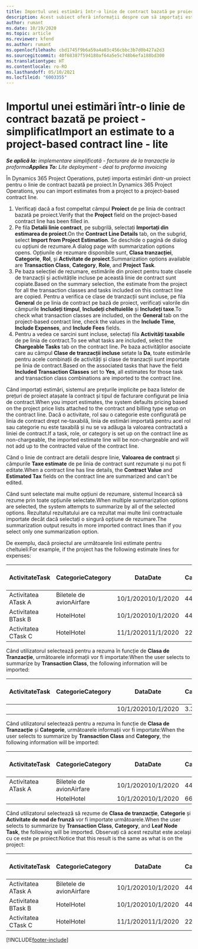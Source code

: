 ```yaml
---
title: Importul unei estimări într-o linie de contract bazată pe proiect - simplificat
description: Acest subiect oferă informații despre cum să importați estimările financiare dintr-un proiect într-o linie de contract.
author: rumant
ms.date: 10/19/2020
ms.topic: article
ms.reviewer: kfend
ms.author: rumant
ms.openlocfilehash: cbd1745f9b6a59a4a03c456cbbc3b7d0b427a2d3
ms.sourcegitcommit: 40f68387f594180af64a5e5c748b6efa188bd300
ms.translationtype: HT
ms.contentlocale: ro-RO
ms.lasthandoff: 05/10/2021
ms.locfileid: "6003355"
---
```

# <a name="import-an-estimate-to-a-project-based-contract-line---lite"></a><span data-ttu-id="d769d-103">Importul unei estimări într-o linie de contract bazată pe proiect - simplificat</span><span class="sxs-lookup"><span data-stu-id="d769d-103">Import an estimate to a project-based contract line - lite</span></span>

<span data-ttu-id="d769d-104">_**Se aplică la:** implementare simplificată - facturare de la tranzacție la proforma_</span><span class="sxs-lookup"><span data-stu-id="d769d-104">_**Applies To:** Lite deployment - deal to proforma invoicing_</span></span>

<span data-ttu-id="d769d-105">În Dynamics 365 Project Operations, puteți importa estimări dintr-un proiect pentru o linie de contract bazată pe proiect.</span><span class="sxs-lookup"><span data-stu-id="d769d-105">In Dynamics 365 Project Operations, you can import estimates from a project to a project-based contract line.</span></span>

1. <span data-ttu-id="d769d-106">Verificați dacă a fost compeltat câmpul **Proiect** de pe linia de contract bazată pe proiect.</span><span class="sxs-lookup"><span data-stu-id="d769d-106">Verify that the **Project** field on the project-based contract line has been filled in.</span></span>
2. <span data-ttu-id="d769d-107">Pe fila **Detalii linie contract**, pe subgrilă, selectați **Importați din estimarea de proiect**.</span><span class="sxs-lookup"><span data-stu-id="d769d-107">On the **Contract Line Details** tab, on the subgrid, select **Import from Project Estimation**.</span></span> <span data-ttu-id="d769d-108">Se deschide o pagină de dialog cu opțiuni de rezumare.</span><span class="sxs-lookup"><span data-stu-id="d769d-108">A dialog page with summarization options opens.</span></span> <span data-ttu-id="d769d-109">Opțiunile de rezumare disponibile sunt, **Clasa tranzacției**, **Categorie**, **Rol**, și **Activitate de proiect**.</span><span class="sxs-lookup"><span data-stu-id="d769d-109">Summarization options available are **Transaction Class**, **Category**, **Role**, and **Project Task**.</span></span>
3. <span data-ttu-id="d769d-110">Pe baza selecției de rezumare, estimările din proiect pentru toate clasele de tranzacții și activitățile incluse pe această linie de contract sunt copiate.</span><span class="sxs-lookup"><span data-stu-id="d769d-110">Based on the summary selection, the estimate from the project for all the transaction classes and tasks included on this contract line are copied.</span></span> <span data-ttu-id="d769d-111">Pentru a verifica ce clase de tranzacții sunt incluse, pe fila **General** de pe linia de contract pe bază de proiect, verificați valorile din câmpurile **Includeți timpul**, **Includeți cheltuielile** și **Includeți taxe**.</span><span class="sxs-lookup"><span data-stu-id="d769d-111">To check what transaction classes are included, on the **General** tab on the project-based contract line, check the values in the **Include Time**, **Include Expenses**, and **Include Fees** fields.</span></span> 
4. <span data-ttu-id="d769d-112">Pentru a vedea ce sarcini sunt incluse, selectați fila **Activități taxabile** de pe linia de contract.</span><span class="sxs-lookup"><span data-stu-id="d769d-112">To see what tasks are included, select the **Chargeable Tasks** tab on the contract line.</span></span> <span data-ttu-id="d769d-113">Pe baza activităților asociate care au câmpul **Clase de tranzacții incluse** setate la **Da**, toate estimările pentru acele combinații de activități și clase de tranzacții sunt importate pe linia de contract.</span><span class="sxs-lookup"><span data-stu-id="d769d-113">Based on the associated tasks that have the field **Included Transaction Classes** set to **Yes**, all estimates for those task and transaction class combinations are imported to the contract line.</span></span>

<span data-ttu-id="d769d-114">Când importați estimări, sistemul are prețurile implicite pe baza listelor de prețuri de proiect atașate la contract și tipul de facturare configurat pe linia de contract.</span><span class="sxs-lookup"><span data-stu-id="d769d-114">When you import estimates, the system defaults pricing based on the project price lists attached to the contract and billing type setup on the contract line.</span></span> <span data-ttu-id="d769d-115">Dacă o activitate, rol sau o categorie este configurată pe linia de contract drept ne-taxabilă, linia de estimări importată pentru acel rol sau categorie nu este taxabilă și nu se va adăuga la valoarea contractată a liniei de contract.</span><span class="sxs-lookup"><span data-stu-id="d769d-115">If a task, role, or category is set up on the contract line as non-chargeable, the imported estimate line will be non-chargeable and will not add up to the contracted value of the contract line.</span></span>

<span data-ttu-id="d769d-116">Când o linie de contract are detalii despre linie, **Valoarea de contract** și câmpurile **Taxe estimate** de pe linia de contract sunt rezumate și nu pot fi editate.</span><span class="sxs-lookup"><span data-stu-id="d769d-116">When a contract line has line details, the **Contract Value** and **Estimated Tax** fields on the contract line are summarized and can't be edited.</span></span>

<span data-ttu-id="d769d-117">Când sunt selectate mai multe opțiuni de rezumare, sistemul încearcă să rezume prin toate opțiunile selectate.</span><span class="sxs-lookup"><span data-stu-id="d769d-117">When multiple summarization options are selected, the system attempts to summarize by all of the selected options.</span></span> <span data-ttu-id="d769d-118">Rezultatul rezultatului are ca rezultat mai multe linii contractuale importate decât dacă selectați o singură opțiune de rezumare.</span><span class="sxs-lookup"><span data-stu-id="d769d-118">The summarization output results in more imported contract lines than if you select only one summarization option.</span></span>

<span data-ttu-id="d769d-119">De exemplu, dacă proiectul are următoarele linii estimate pentru cheltuieli:</span><span class="sxs-lookup"><span data-stu-id="d769d-119">For example, if the project has the following estimate lines for expenses:</span></span>

| <span data-ttu-id="d769d-120">Activitate</span><span class="sxs-lookup"><span data-stu-id="d769d-120">Task</span></span> | <span data-ttu-id="d769d-121">Categorie</span><span class="sxs-lookup"><span data-stu-id="d769d-121">Category</span></span> | <span data-ttu-id="d769d-122">Data</span><span class="sxs-lookup"><span data-stu-id="d769d-122">Date</span></span> | <span data-ttu-id="d769d-123">Cantitate</span><span class="sxs-lookup"><span data-stu-id="d769d-123">Quantity</span></span> | <span data-ttu-id="d769d-124">Preț unitar</span><span class="sxs-lookup"><span data-stu-id="d769d-124">Unit price</span></span> | <span data-ttu-id="d769d-125">Sumă</span><span class="sxs-lookup"><span data-stu-id="d769d-125">Amount</span></span> |
| --- | --- | --- | --- | --- | --- |
| <span data-ttu-id="d769d-126">Activitatea A</span><span class="sxs-lookup"><span data-stu-id="d769d-126">Task A</span></span> | <span data-ttu-id="d769d-127">Biletele de avion</span><span class="sxs-lookup"><span data-stu-id="d769d-127">Airfare</span></span> | <span data-ttu-id="d769d-128">10/1/2020</span><span class="sxs-lookup"><span data-stu-id="d769d-128">10/1/2020</span></span> | <span data-ttu-id="d769d-129">4</span><span class="sxs-lookup"><span data-stu-id="d769d-129">4</span></span> | <span data-ttu-id="d769d-130">400</span><span class="sxs-lookup"><span data-stu-id="d769d-130">400</span></span> | <span data-ttu-id="d769d-131">1600</span><span class="sxs-lookup"><span data-stu-id="d769d-131">1600</span></span> |
| <span data-ttu-id="d769d-132">Activitatea B</span><span class="sxs-lookup"><span data-stu-id="d769d-132">Task B</span></span> | <span data-ttu-id="d769d-133">Hotel</span><span class="sxs-lookup"><span data-stu-id="d769d-133">Hotel</span></span> | <span data-ttu-id="d769d-134">10/1/2020</span><span class="sxs-lookup"><span data-stu-id="d769d-134">10/1/2020</span></span> | <span data-ttu-id="d769d-135">4</span><span class="sxs-lookup"><span data-stu-id="d769d-135">4</span></span> | <span data-ttu-id="d769d-136">200</span><span class="sxs-lookup"><span data-stu-id="d769d-136">200</span></span> | <span data-ttu-id="d769d-137">800</span><span class="sxs-lookup"><span data-stu-id="d769d-137">800</span></span> |
| <span data-ttu-id="d769d-138">Activitatea C</span><span class="sxs-lookup"><span data-stu-id="d769d-138">Task C</span></span> | <span data-ttu-id="d769d-139">Hotel</span><span class="sxs-lookup"><span data-stu-id="d769d-139">Hotel</span></span> | <span data-ttu-id="d769d-140">11/1/2020</span><span class="sxs-lookup"><span data-stu-id="d769d-140">11/1/2020</span></span> | <span data-ttu-id="d769d-141">2</span><span class="sxs-lookup"><span data-stu-id="d769d-141">2</span></span> | <span data-ttu-id="d769d-142">200</span><span class="sxs-lookup"><span data-stu-id="d769d-142">200</span></span> | <span data-ttu-id="d769d-143">400</span><span class="sxs-lookup"><span data-stu-id="d769d-143">400</span></span> |

<span data-ttu-id="d769d-144">Când utilizatorul selectează pentru a rezuma în funcție de **Clasa de Tranzacție**, următoarele informații vor fi importate:</span><span class="sxs-lookup"><span data-stu-id="d769d-144">When the user selects to summarize by **Transaction Class**, the following information will be imported:</span></span>

| <span data-ttu-id="d769d-145">Activitate</span><span class="sxs-lookup"><span data-stu-id="d769d-145">Task</span></span> | <span data-ttu-id="d769d-146">Categorie</span><span class="sxs-lookup"><span data-stu-id="d769d-146">Category</span></span> | <span data-ttu-id="d769d-147">Data</span><span class="sxs-lookup"><span data-stu-id="d769d-147">Date</span></span> | <span data-ttu-id="d769d-148">Cantitate</span><span class="sxs-lookup"><span data-stu-id="d769d-148">Quantity</span></span> | <span data-ttu-id="d769d-149">Preț unitar</span><span class="sxs-lookup"><span data-stu-id="d769d-149">Unit price</span></span> | <span data-ttu-id="d769d-150">Sumă</span><span class="sxs-lookup"><span data-stu-id="d769d-150">Amount</span></span> |
| --- | --- | --- | --- | --- | --- |
| &nbsp; | &nbsp; | <span data-ttu-id="d769d-151">10/1/2020</span><span class="sxs-lookup"><span data-stu-id="d769d-151">10/1/2020</span></span> | <span data-ttu-id="d769d-152">3.34</span><span class="sxs-lookup"><span data-stu-id="d769d-152">3.34</span></span> | <span data-ttu-id="d769d-153">840</span><span class="sxs-lookup"><span data-stu-id="d769d-153">840</span></span> | <span data-ttu-id="d769d-154">2800</span><span class="sxs-lookup"><span data-stu-id="d769d-154">2800</span></span> |

<span data-ttu-id="d769d-155">Când utilizatorul selectează pentru a rezuma în funcție de **Clasa de Tranzacție** și **Categorie**, următoarele informații vor fi importate:</span><span class="sxs-lookup"><span data-stu-id="d769d-155">When the user selects to summarize by **Transaction Class** and **Category**, the following information will be imported:</span></span>

| <span data-ttu-id="d769d-156">Activitate</span><span class="sxs-lookup"><span data-stu-id="d769d-156">Task</span></span> | <span data-ttu-id="d769d-157">Categorie</span><span class="sxs-lookup"><span data-stu-id="d769d-157">Category</span></span> | <span data-ttu-id="d769d-158">Data</span><span class="sxs-lookup"><span data-stu-id="d769d-158">Date</span></span> | <span data-ttu-id="d769d-159">Cantitate</span><span class="sxs-lookup"><span data-stu-id="d769d-159">Quantity</span></span> | <span data-ttu-id="d769d-160">Preț unitar</span><span class="sxs-lookup"><span data-stu-id="d769d-160">Unit price</span></span> | <span data-ttu-id="d769d-161">Sumă</span><span class="sxs-lookup"><span data-stu-id="d769d-161">Amount</span></span> |
| --- | --- | --- | --- | --- | --- |
| <span data-ttu-id="d769d-162">Activitatea A</span><span class="sxs-lookup"><span data-stu-id="d769d-162">Task A</span></span> | <span data-ttu-id="d769d-163">Biletele de avion</span><span class="sxs-lookup"><span data-stu-id="d769d-163">Airfare</span></span> | <span data-ttu-id="d769d-164">10/1/2020</span><span class="sxs-lookup"><span data-stu-id="d769d-164">10/1/2020</span></span> | <span data-ttu-id="d769d-165">4</span><span class="sxs-lookup"><span data-stu-id="d769d-165">4</span></span> | <span data-ttu-id="d769d-166">400</span><span class="sxs-lookup"><span data-stu-id="d769d-166">400</span></span> | <span data-ttu-id="d769d-167">1600</span><span class="sxs-lookup"><span data-stu-id="d769d-167">1600</span></span> |
| &nbsp;| <span data-ttu-id="d769d-168">Hotel</span><span class="sxs-lookup"><span data-stu-id="d769d-168">Hotel</span></span> | <span data-ttu-id="d769d-169">10/1/2020</span><span class="sxs-lookup"><span data-stu-id="d769d-169">10/1/2020</span></span> | <span data-ttu-id="d769d-170">6</span><span class="sxs-lookup"><span data-stu-id="d769d-170">6</span></span> | <span data-ttu-id="d769d-171">200</span><span class="sxs-lookup"><span data-stu-id="d769d-171">200</span></span> | <span data-ttu-id="d769d-172">1200</span><span class="sxs-lookup"><span data-stu-id="d769d-172">1200</span></span> |

<span data-ttu-id="d769d-173">Când utilizatorul selectează să rezume de **Clasa de tranzacție**, **Categorie** și **Activitate de nod de frunză** vor fi importate următoarele.</span><span class="sxs-lookup"><span data-stu-id="d769d-173">When the user selects to summarize by **Transaction Class**, **Category**, and **Leaf Node Task**, the following will be imported.</span></span> <span data-ttu-id="d769d-174">Observați că acest rezultat este același cu ce este pe proiect:</span><span class="sxs-lookup"><span data-stu-id="d769d-174">Notice that this result is the same as what is on the project:</span></span>

| <span data-ttu-id="d769d-175">Activitate</span><span class="sxs-lookup"><span data-stu-id="d769d-175">Task</span></span> | <span data-ttu-id="d769d-176">Categorie</span><span class="sxs-lookup"><span data-stu-id="d769d-176">Category</span></span> | <span data-ttu-id="d769d-177">Data</span><span class="sxs-lookup"><span data-stu-id="d769d-177">Date</span></span> | <span data-ttu-id="d769d-178">Cantitate</span><span class="sxs-lookup"><span data-stu-id="d769d-178">Quantity</span></span> | <span data-ttu-id="d769d-179">Preț unitar</span><span class="sxs-lookup"><span data-stu-id="d769d-179">Unit price</span></span> | <span data-ttu-id="d769d-180">Sumă</span><span class="sxs-lookup"><span data-stu-id="d769d-180">Amount</span></span> |
| --- | --- | --- | --- | --- | --- |
| <span data-ttu-id="d769d-181">Activitatea A</span><span class="sxs-lookup"><span data-stu-id="d769d-181">Task A</span></span> | <span data-ttu-id="d769d-182">Biletele de avion</span><span class="sxs-lookup"><span data-stu-id="d769d-182">Airfare</span></span> | <span data-ttu-id="d769d-183">10/1/2020</span><span class="sxs-lookup"><span data-stu-id="d769d-183">10/1/2020</span></span> | <span data-ttu-id="d769d-184">4</span><span class="sxs-lookup"><span data-stu-id="d769d-184">4</span></span> | <span data-ttu-id="d769d-185">400</span><span class="sxs-lookup"><span data-stu-id="d769d-185">400</span></span> | <span data-ttu-id="d769d-186">1600</span><span class="sxs-lookup"><span data-stu-id="d769d-186">1600</span></span> |
| <span data-ttu-id="d769d-187">Activitatea B</span><span class="sxs-lookup"><span data-stu-id="d769d-187">Task B</span></span> | <span data-ttu-id="d769d-188">Hotel</span><span class="sxs-lookup"><span data-stu-id="d769d-188">Hotel</span></span> | <span data-ttu-id="d769d-189">10/1/2020</span><span class="sxs-lookup"><span data-stu-id="d769d-189">10/1/2020</span></span> | <span data-ttu-id="d769d-190">4</span><span class="sxs-lookup"><span data-stu-id="d769d-190">4</span></span> | <span data-ttu-id="d769d-191">200</span><span class="sxs-lookup"><span data-stu-id="d769d-191">200</span></span> | <span data-ttu-id="d769d-192">800</span><span class="sxs-lookup"><span data-stu-id="d769d-192">800</span></span> |
| <span data-ttu-id="d769d-193">Activitatea C</span><span class="sxs-lookup"><span data-stu-id="d769d-193">Task C</span></span> | <span data-ttu-id="d769d-194">Hotel</span><span class="sxs-lookup"><span data-stu-id="d769d-194">Hotel</span></span> | <span data-ttu-id="d769d-195">11/1/2020</span><span class="sxs-lookup"><span data-stu-id="d769d-195">11/1/2020</span></span> | <span data-ttu-id="d769d-196">2</span><span class="sxs-lookup"><span data-stu-id="d769d-196">2</span></span> | <span data-ttu-id="d769d-197">200</span><span class="sxs-lookup"><span data-stu-id="d769d-197">200</span></span> | <span data-ttu-id="d769d-198">400</span><span class="sxs-lookup"><span data-stu-id="d769d-198">400</span></span> |


[!INCLUDE[footer-include](../../includes/footer-banner.md)]